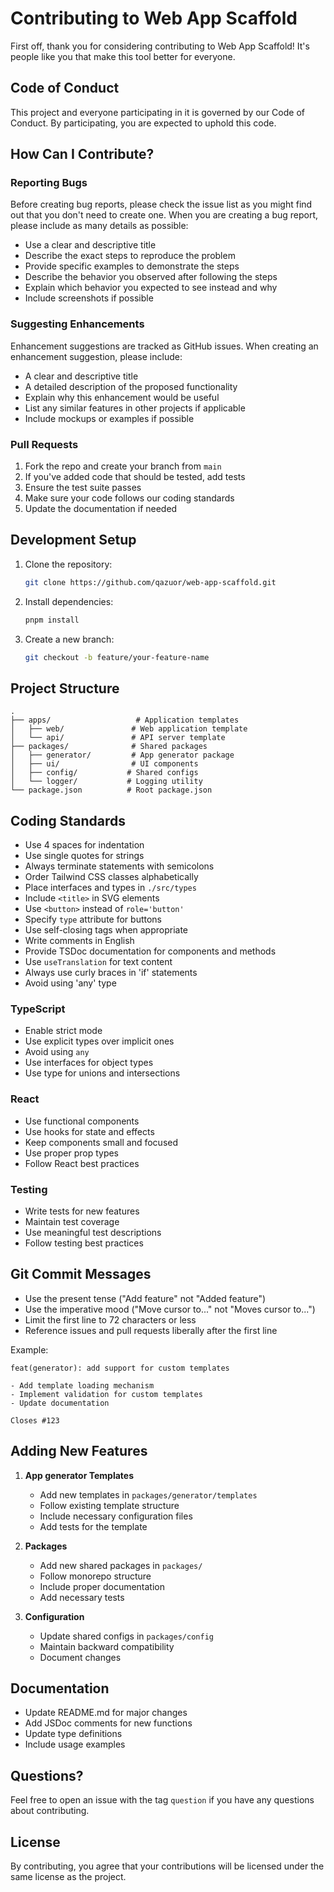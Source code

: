 # Contributing to Web App Scaffold

First off, thank you for considering contributing to Web App Scaffold! It's people like you that make this tool better for everyone.

## Code of Conduct

This project and everyone participating in it is governed by our Code of Conduct. By participating, you are expected to uphold this code.

## How Can I Contribute?

### Reporting Bugs

Before creating bug reports, please check the issue list as you might find out that you don't need to create one. When you are creating a bug report, please include as many details as possible:

* Use a clear and descriptive title
* Describe the exact steps to reproduce the problem
* Provide specific examples to demonstrate the steps
* Describe the behavior you observed after following the steps
* Explain which behavior you expected to see instead and why
* Include screenshots if possible

### Suggesting Enhancements

Enhancement suggestions are tracked as GitHub issues. When creating an enhancement suggestion, please include:

* A clear and descriptive title
* A detailed description of the proposed functionality
* Explain why this enhancement would be useful
* List any similar features in other projects if applicable
* Include mockups or examples if possible

### Pull Requests

1. Fork the repo and create your branch from `main`
2. If you've added code that should be tested, add tests
3. Ensure the test suite passes
4. Make sure your code follows our coding standards
5. Update the documentation if needed

## Development Setup

1. Clone the repository:
   ```bash
   git clone https://github.com/qazuor/web-app-scaffold.git
   ```

2. Install dependencies:
   ```bash
   pnpm install
   ```

3. Create a new branch:
   ```bash
   git checkout -b feature/your-feature-name
   ```

## Project Structure

```
.
├── apps/                   # Application templates
│   ├── web/               # Web application template
│   └── api/               # API server template
├── packages/              # Shared packages
│   ├── generator/         # App generator package
│   ├── ui/                # UI components
│   ├── config/           # Shared configs
│   └── logger/           # Logging utility
└── package.json          # Root package.json
```

## Coding Standards

- Use 4 spaces for indentation
- Use single quotes for strings
- Always terminate statements with semicolons
- Order Tailwind CSS classes alphabetically
- Place interfaces and types in `./src/types`
- Include `<title>` in SVG elements
- Use `<button>` instead of `role='button'`
- Specify `type` attribute for buttons
- Use self-closing tags when appropriate
- Write comments in English
- Provide TSDoc documentation for components and methods
- Use `useTranslation` for text content
- Always use curly braces in 'if' statements
- Avoid using 'any' type

### TypeScript

- Enable strict mode
- Use explicit types over implicit ones
- Avoid using `any`
- Use interfaces for object types
- Use type for unions and intersections

### React

- Use functional components
- Use hooks for state and effects
- Keep components small and focused
- Use proper prop types
- Follow React best practices

### Testing

- Write tests for new features
- Maintain test coverage
- Use meaningful test descriptions
- Follow testing best practices

## Git Commit Messages

- Use the present tense ("Add feature" not "Added feature")
- Use the imperative mood ("Move cursor to..." not "Moves cursor to...")
- Limit the first line to 72 characters or less
- Reference issues and pull requests liberally after the first line

Example:
```
feat(generator): add support for custom templates

- Add template loading mechanism
- Implement validation for custom templates
- Update documentation

Closes #123
```

## Adding New Features

1. **App generator Templates**
   - Add new templates in `packages/generator/templates`
   - Follow existing template structure
   - Include necessary configuration files
   - Add tests for the template

2. **Packages**
   - Add new shared packages in `packages/`
   - Follow monorepo structure
   - Include proper documentation
   - Add necessary tests

3. **Configuration**
   - Update shared configs in `packages/config`
   - Maintain backward compatibility
   - Document changes

## Documentation

- Update README.md for major changes
- Add JSDoc comments for new functions
- Update type definitions
- Include usage examples

## Questions?

Feel free to open an issue with the tag `question` if you have any questions about contributing.

## License

By contributing, you agree that your contributions will be licensed under the same license as the project.
